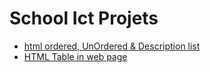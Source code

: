 # School Ict Projets

- [html ordered, UnOrdered & Description list](#1)
- [HTML Table in web page](#1)
